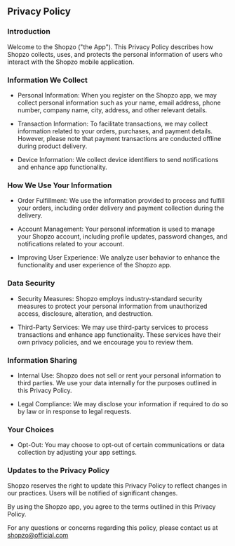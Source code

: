 Privacy Policy  
----------------

### Introduction
Welcome to the Shopzo ("the App"). This Privacy Policy describes how Shopzo collects, uses, and protects the personal information of users who interact with the Shopzo mobile application.

### Information We Collect
* Personal Information:
When you register on the Shopzo app, we may collect personal information such as your name, email address, phone number, company name, city, address, and other relevant details.

* Transaction Information:
To facilitate transactions, we may collect information related to your orders, purchases, and payment details. However, please note that payment transactions are conducted offline during product delivery.

* Device Information:
We collect device identifiers to send notifications and enhance app functionality.

### How We Use Your Information
* Order Fulfillment:
We use the information provided to process and fulfill your orders, including order delivery and payment collection during the delivery.

* Account Management:
Your personal information is used to manage your Shopzo account, including profile updates, password changes, and notifications related to your account.

* Improving User Experience:
We analyze user behavior to enhance the functionality and user experience of the Shopzo app.

### Data Security
* Security Measures:
Shopzo employs industry-standard security measures to protect your personal information from unauthorized access, disclosure, alteration, and destruction.

* Third-Party Services:
We may use third-party services to process transactions and enhance app functionality. These services have their own privacy policies, and we encourage you to review them.

### Information Sharing
* Internal Use:
Shopzo does not sell or rent your personal information to third parties. We use your data internally for the purposes outlined in this Privacy Policy.

* Legal Compliance:
We may disclose your information if required to do so by law or in response to legal requests.

### Your Choices
* Opt-Out:
You may choose to opt-out of certain communications or data collection by adjusting your app settings.

### Updates to the Privacy Policy
Shopzo reserves the right to update this Privacy Policy to reflect changes in our practices. Users will be notified of significant changes.

By using the Shopzo app, you agree to the terms outlined in this Privacy Policy.

For any questions or concerns regarding this policy, please contact us at shopzo@official.com
